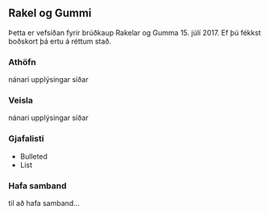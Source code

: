 ## Rakel og Gummi
Þetta er vefsíðan fyrir brúðkaup Rakelar og Gumma 15. júlí 2017. Ef þú fékkst boðskort þá ertu á réttum stað.

### Athöfn

nánari upplýsingar síðar

### Veisla

nánari upplýsingar síðar

### Gjafalisti

- Bulleted
- List

### Hafa samband

til að hafa samband...
